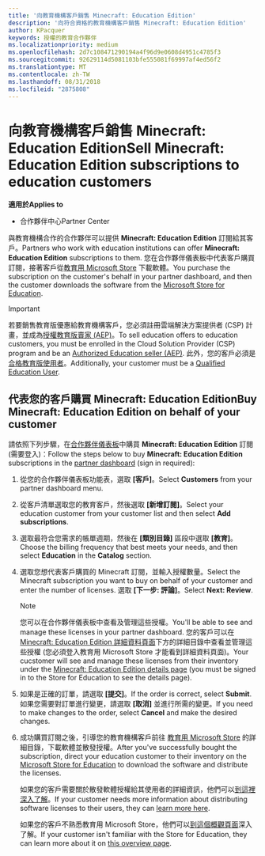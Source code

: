 ```yaml
---
title: '向教育機構客戶銷售 Minecraft: Education Edition'
description: '向符合資格的教育機構客戶銷售 Minecraft: Education Edition'
author: KPacquer
keywords: 授權的教育合作夥伴
ms.localizationpriority: medium
ms.openlocfilehash: 2d7c108471290194a4f96d9e0608d4951c4785f3
ms.sourcegitcommit: 92629114d5081103bfe555081f69997af4ed56f2
ms.translationtype: MT
ms.contentlocale: zh-TW
ms.lasthandoff: 08/31/2018
ms.locfileid: "2875808"
---
```

# <a name="sell-minecraft-education-edition-subscriptions-to-education-customers"></a><span data-ttu-id="6f510-104">向教育機構客戶銷售 Minecraft: Education Edition</span><span class="sxs-lookup"><span data-stu-id="6f510-104">Sell Minecraft: Education Edition subscriptions to education customers</span></span>

**<span data-ttu-id="6f510-105">適用於</span><span class="sxs-lookup"><span data-stu-id="6f510-105">Applies to</span></span>**

-  <span data-ttu-id="6f510-106">合作夥伴中心</span><span class="sxs-lookup"><span data-stu-id="6f510-106">Partner Center</span></span>

<span data-ttu-id="6f510-107">與教育機構合作的合作夥伴可以提供 **Minecraft: Education Edition** 訂閱給其客戶。</span><span class="sxs-lookup"><span data-stu-id="6f510-107">Partners who work with education institutions can offer **Minecraft: Education Edition** subscriptions to them.</span></span> <span data-ttu-id="6f510-108">您在合作夥伴儀表板中代表客戶購買訂閱，接著客戶從[教育用 Microsoft Store](https://educationstore.microsoft.com) 下載軟體。</span><span class="sxs-lookup"><span data-stu-id="6f510-108">You purchase the subscription on the customer's behalf in your partner dashboard, and then the customer downloads the software from the [Microsoft Store for Education](https://educationstore.microsoft.com).</span></span> 

>[!IMPORTANT]
><span data-ttu-id="6f510-109">若要銷售教育版優惠給教育機構客戶，您必須註冊雲端解決方案提供者 (CSP) 計畫，並成為[授權教育版賣家 (AEP)](https://www.mepn.com)。</span><span class="sxs-lookup"><span data-stu-id="6f510-109">To sell education offers to education customers, you must be enrolled in the Cloud Solution Provider (CSP) program and be an [Authorized Education seller (AEP)](https://www.mepn.com).</span></span> <span data-ttu-id="6f510-110">此外，您的客戶必須是[合格教育版使用者](http://www.microsoftvolumelicensing.com/DocumentSearch.aspx?Mode=3&DocumentTypeId=7)。</span><span class="sxs-lookup"><span data-stu-id="6f510-110">Additionally, your customer must be a [Qualified Education User](http://www.microsoftvolumelicensing.com/DocumentSearch.aspx?Mode=3&DocumentTypeId=7).</span></span>  

 
## <a name="buy-minecraft-education-edition-on-behalf-of-your-customer"></a><span data-ttu-id="6f510-111">代表您的客戶購買 **Minecraft: Education Edition**</span><span class="sxs-lookup"><span data-stu-id="6f510-111">Buy **Minecraft: Education Edition** on behalf of your customer</span></span>

<span data-ttu-id="6f510-112">請依照下列步驟，在[合作夥伴儀表板](https://partnercenter.microsoft.com/pcv/dashboard/overview
)中購買 **Minecraft: Education Edition** 訂閱 (需要登入)：</span><span class="sxs-lookup"><span data-stu-id="6f510-112">Follow the steps below to buy **Minecraft: Education Edition** subscriptions in the [partner dashboard](https://partnercenter.microsoft.com/pcv/dashboard/overview
) (sign in required):</span></span>

  1.  <span data-ttu-id="6f510-113">從您的合作夥伴儀表板功能表，選取 **\[客戶\]**。</span><span class="sxs-lookup"><span data-stu-id="6f510-113">Select **Customers** from your partner dashboard menu.</span></span>
  
  2.  <span data-ttu-id="6f510-114">從客戶清單選取您的教育客戶，然後選取 **\[新增訂閱\]**。</span><span class="sxs-lookup"><span data-stu-id="6f510-114">Select your education customer from your customer list and then select **Add subscriptions**.</span></span>
  
  3.  <span data-ttu-id="6f510-115">選取最符合您需求的帳單週期，然後在 **\[類別目錄\]** 區段中選取 **\[教育\]**。</span><span class="sxs-lookup"><span data-stu-id="6f510-115">Choose the billing frequency that best meets your needs, and then select **Education** in the **Catalog** section.</span></span>

  4.  <span data-ttu-id="6f510-116">選取您想代表客戶購買的 Minecraft 訂閱，並輸入授權數量。</span><span class="sxs-lookup"><span data-stu-id="6f510-116">Select the Minecraft subscription you want to buy on behalf of your customer and enter the number of licenses.</span></span> <span data-ttu-id="6f510-117">選取 **\[下一步: 評論\]**。</span><span class="sxs-lookup"><span data-stu-id="6f510-117">Select **Next: Review**.</span></span>

      >[!NOTE]
      ><span data-ttu-id="6f510-118">您可以在合作夥伴儀表板中查看及管理這些授權。</span><span class="sxs-lookup"><span data-stu-id="6f510-118">You'll be able to see and manage these licenses in your partner dashboard.</span></span> <span data-ttu-id="6f510-119">您的客戶可以在 [Minecraft: Education Edition 詳細資料頁面](https://educationstore.microsoft.com/en-us/store/details/minecraft-education-edition/9nblggh4r2r6)下方的詳細目錄中查看並管理這些授權 (您必須登入教育用 Microsoft Store 才能看到詳細資料頁面)。</span><span class="sxs-lookup"><span data-stu-id="6f510-119">Your cucstomer will see and manage these licenses from their inventory under the [Minecraft: Education Edition details page](https://educationstore.microsoft.com/en-us/store/details/minecraft-education-edition/9nblggh4r2r6) (you must be signed in to the Store for Education to see the details page).</span></span> 

  5.  <span data-ttu-id="6f510-120">如果是正確的訂單，請選取 **\[提交\]**。</span><span class="sxs-lookup"><span data-stu-id="6f510-120">If the order is correct, select **Submit**.</span></span> <span data-ttu-id="6f510-121">如果您需要對訂單進行變更，請選取 **\[取消\]** 並進行所需的變更。</span><span class="sxs-lookup"><span data-stu-id="6f510-121">If you need to make changes to the order, select **Cancel** and make the desired changes.</span></span>   

  6.  <span data-ttu-id="6f510-122">成功購買訂閱之後，引導您的教育機構客戶前往 [教育用 Microsoft Store](https://educationstore.microsoft.com) 的詳細目錄，下載軟體並散發授權。</span><span class="sxs-lookup"><span data-stu-id="6f510-122">After you've successfully bought the subscription, direct your education customer to their inventory on the [Microsoft Store for Education](https://educationstore.microsoft.com) to download the software and distribute the licenses.</span></span>

      <span data-ttu-id="6f510-123">如果您的客戶需要關於散發軟體授權給其使用者的詳細資訊，他們可以[到這裡深入了解](https://docs.microsoft.com/education/windows/school-get-minecraft#distribute-minecraft)。</span><span class="sxs-lookup"><span data-stu-id="6f510-123">If your customer needs more information about distributing software licenses to their users, they can [learn more here](https://docs.microsoft.com/education/windows/school-get-minecraft#distribute-minecraft).</span></span>  
  
      <span data-ttu-id="6f510-124">如果您的客戶不熟悉教育用 Microsoft Store，他們可以[到這個概觀頁面](https://docs.microsoft.com/microsoft-store/windows-store-for-business-overview)深入了解。</span><span class="sxs-lookup"><span data-stu-id="6f510-124">If your customer isn't familiar with the Store for Education, they can learn more about it on [this overview page](https://docs.microsoft.com/microsoft-store/windows-store-for-business-overview).</span></span>  

      

